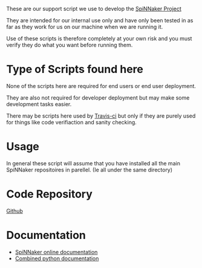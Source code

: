 These are our support script we use to develop the [SpiNNaker Project](http://apt.cs.manchester.ac.uk/projects/SpiNNaker/)

They are intended for our internal use only and have only been tested in as far as they work for us on our machine when we are running it.

Use of these scripts is therefore completely at your own risk and you must verify they do what you want before running them.


Type of Scripts found here
==========================
None of the scripts here are required for end users or end user deployment.

They are also not required for developer deployment but may make some development tasks easier.

There may be scripts here used by [Travis-ci](https://travis-ci.org/SpiNNakerManchester) but only if they are purely used for things like code verifiaction and sanity checking.

Usage
=====

In general these script will assume that you have installed all the main SpiNNaker repositoires in parellel. (Ie all under the same directory)




Code Repository
===============
[Github](https://github.com/SpiNNakerManchester)


Documentation
=============

 * [SpiNNaker online documentation](http://spinnakermanchester.github.io/)
 * [Combined python documentation](http://spinnaker8manchester.readthedocs.io)
